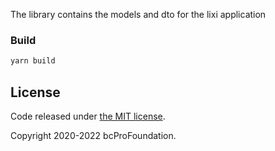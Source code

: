 The library contains the models and dto for the lixi application

### Build

```bash
yarn build
```

## License

Code released under [the MIT license](https://github.com/bcProFoundation/lixilotus/blob/master/LICENSE).

Copyright 2020-2022 bcProFoundation.
